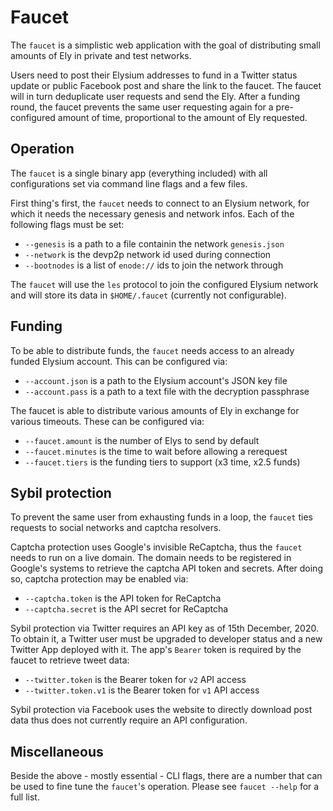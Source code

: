 # Faucet

The `faucet` is a simplistic web application with the goal of distributing small amounts of Ely in private and test networks.

Users need to post their Elysium addresses to fund in a Twitter status update or public Facebook post and share the link to the faucet. The faucet will in turn deduplicate user requests and send the Ely. After a funding round, the faucet prevents the same user requesting again for a pre-configured amount of time, proportional to the amount of Ely requested.

## Operation

The `faucet` is a single binary app (everything included) with all configurations set via command line flags and a few files.

First thing's first, the `faucet` needs to connect to an Elysium network, for which it needs the necessary genesis and network infos. Each of the following flags must be set:

- `--genesis` is a path to a file containin the network `genesis.json`
- `--network` is the devp2p network id used during connection
- `--bootnodes` is a list of `enode://` ids to join the network through

The `faucet` will use the `les` protocol to join the configured Elysium network and will store its data in `$HOME/.faucet` (currently not configurable).

## Funding

To be able to distribute funds, the `faucet` needs access to an already funded Elysium account. This can be configured via:

- `--account.json` is a path to the Elysium account's JSON key file
- `--account.pass` is a path to a text file with the decryption passphrase

The faucet is able to distribute various amounts of Ely in exchange for various timeouts. These can be configured via:

- `--faucet.amount` is the number of Elys to send by default
- `--faucet.minutes` is the time to wait before allowing a rerequest
- `--faucet.tiers` is the funding tiers to support  (x3 time, x2.5 funds)

## Sybil protection

To prevent the same user from exhausting funds in a loop, the `faucet` ties requests to social networks and captcha resolvers.

Captcha protection uses Google's invisible ReCaptcha, thus the `faucet` needs to run on a live domain. The domain needs to be registered in Google's systems to retrieve the captcha API token and secrets. After doing so, captcha protection may be enabled via:

- `--captcha.token` is the API token for ReCaptcha
- `--captcha.secret` is the API secret for ReCaptcha

Sybil protection via Twitter requires an API key as of 15th December, 2020. To obtain it, a Twitter user must be upgraded to developer status and a new Twitter App deployed with it. The app's `Bearer` token is required by the faucet to retrieve tweet data:

- `--twitter.token` is the Bearer token for `v2` API access
- `--twitter.token.v1` is the Bearer token for `v1` API access

Sybil protection via Facebook uses the website to directly download post data thus does not currently require an API configuration. 

## Miscellaneous

Beside the above - mostly essential - CLI flags, there are a number that can be used to fine tune the `faucet`'s operation. Please see `faucet --help` for a full list.